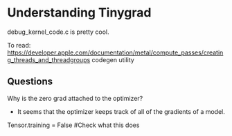 # Understanding Tinygrad

debug_kernel_code.c is pretty cool.

To read:
https://developer.apple.com/documentation/metal/compute_passes/creating_threads_and_threadgroups
codegen utility

## Questions

Why is the zero grad attached to the optimizer?

- It seems that the optimizer keeps track of all of the gradients of a model.

Tensor.training = False #Check what this does
